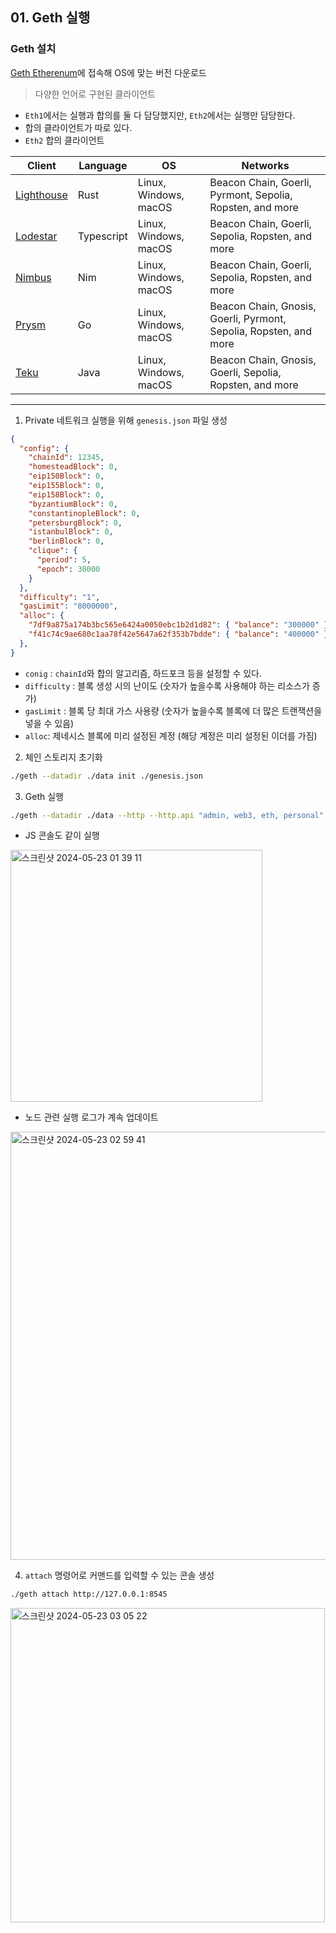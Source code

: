 ## 01. Geth 실행 

### Geth 설치

[Geth Etherenum](https://geth.ethereum.org/downloads)에 접속해 OS에 맞는 버전 다운로드

> 다양한 언어로 구현된 클라이언트

- `Eth1`에서는 실행과 합의를 둘 다 담당했지만,
  `Eth2`에서는 실행만 담당한다.
- 합의 클라이언트가 따로 있다.
- `Eth2` 합의 클라이언트

| Client | Language | OS | Networks |
| --- | --- | --- | --- |
| [Lighthouse](https://github.com/sigp/lighthouse) | Rust | Linux, Windows, macOS | Beacon Chain, Goerli, Pyrmont, Sepolia, Ropsten, and more |
| [Lodestar](https://github.com/ChainSafe/lodestar) | Typescript | Linux, Windows, macOS | Beacon Chain, Goerli, Sepolia, Ropsten, and more | 
| [Nimbus](https://github.com/status-im/nimbus-eth2) | Nim | Linux, Windows, macOS | Beacon Chain, Goerli, Sepolia, Ropsten, and more | 
| [Prysm](https://github.com/prysmaticlabs/prysm) | Go | Linux, Windows, macOS | Beacon Chain, Gnosis, Goerli, Pyrmont, Sepolia, Ropsten, and more | 
| [Teku](https://github.com/Consensys/teku) | Java | Linux, Windows, macOS | Beacon Chain, Gnosis, Goerli, Sepolia, Ropsten, and more | 


-----

1. Private 네트워크 실행을 위해 `genesis.json` 파일 생성

```json
{
  "config": {
    "chainId": 12345,
    "homesteadBlock": 0,
    "eip150Block": 0,
    "eip155Block": 0,
    "eip158Block": 0,
    "byzantiumBlock": 0,
    "constantinopleBlock": 0,
    "petersburgBlock": 0,
    "istanbulBlock": 0,
    "berlinBlock": 0,
    "clique": {
      "period": 5,
      "epoch": 30000
    }
  },
  "difficulty": "1",
  "gasLimit": "8000000",
  "alloc": {
    "7df9a875a174b3bc565e6424a0050ebc1b2d1d82": { "balance": "300000" },
    "f41c74c9ae680c1aa78f42e5647a62f353b7bdde": { "balance": "400000" }
  },
}
```

- `conig` : `chainId`와 합의 알고리즘, 하드포크 등을 설정할 수 있다.
- `difficulty` : 블록 생성 시의 난이도 (숫자가 높을수록 사용해야 하는 리소스가 증가)
- `gasLimit` : 블록 당 최대 가스 사용량 (숫자가 높을수록 블록에 더 많은 트랜잭션을 넣을 수 있음)
- `alloc`: 제네시스 블록에 미리 설정된 계정 (해당 계정은 미리 설정된 이더를 가짐)

2. 체인 스토리지 초기화

```bash
./geth --datadir ./data init ./genesis.json
```

3. Geth 실행

```bash
./geth --datadir ./data --http --http.api "admin, web3, eth, personal" console
```

- JS 콘솔도 같이 실행

<img width="403" alt="스크린샷 2024-05-23 01 39 11" src="https://github.com/kwhong95/learn-go-ethereum/assets/70752848/9c95e3d3-715d-43fc-932a-470b5dbed5d3">

- 노드 관련 실행 로그가 계속 업데이트
<img width="685" alt="스크린샷 2024-05-23 02 59 41" src="https://github.com/kwhong95/learn-go-ethereum/assets/70752848/0ab91e38-3cb7-4377-b256-931413800756">

4. `attach` 명령어로 커맨드를 입력할 수 있는 콘솔 생성

```bash
./geth attach http://127.0.0.1:8545
```

<img width="503" alt="스크린샷 2024-05-23 03 05 22" src="https://github.com/kwhong95/learn-go-ethereum/assets/70752848/8f9f2685-7582-41c1-b0d1-acdba37530e8">
